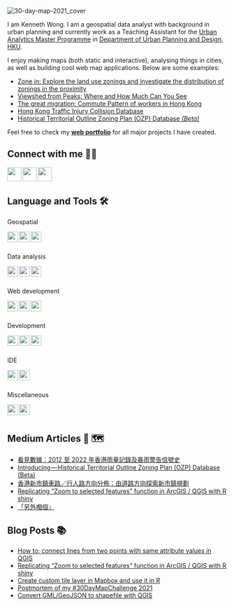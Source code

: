 ![30-day-map-2021_cover](https://user-images.githubusercontent.com/29334677/162561970-cee129eb-7d3e-4b2f-8679-a27baba838fa.jpg)

I am Kenneth Wong. I am a geospatial data analyst with background in urban planning and currently work as a Teaching Assistant for the [Urban Analytics Master Programme](https://www.arch.hku.hk/programmes/upad/master-of-science-in-urban-analytics/) in [Department of Urban Planning and Design, HKU](https://www.arch.hku.hk/programmes_/upad/).

I enjoy making maps (both static and interactive), analysing things in cities, as well as building cool web map applications. Below are some examples:

- [Zone in: Explore the land use zonings and investigate the distribution of zonings in the proximity](https://khwong12.github.io/OZP_buffer_stat/)
- [Viewshed from Peaks: Where and How Much Can You See](https://khwong12.github.io/viewshed-peaks/)
- [The great migration: Commute Pattern of workers in Hong Kong](https://kenneth-12.shinyapps.io/place-of-work-od/)
- [Hong Kong Traffic Injury Collision Database](https://hkdistricts-info.shinyapps.io/trafficcollisions-dev/)
- [Historical Territorial Outline Zoning Plan (OZP) Database *(Beta)*](http://ozpmerged.s3-website.ap-east-1.amazonaws.com/)

Feel free to check my [**web portfolio**](https://kennethwong12.netlify.app/) for all major projects I have created.


## Connect with me 👨‍💻 

[<img align="left" height="32" width="32" src="https://cdn.jsdelivr.net/npm/simple-icons@v5/icons/linkedin.svg" />][LinkedIn]
[<img align="left" height="32" width="32" src="https://cdn.jsdelivr.net/npm/simple-icons@v5/icons/medium.svg" />][Medium]
[<img align="left" height="32" width="32" src="https://cdn.jsdelivr.net/npm/simple-icons@v5/icons/twitter.svg" />][Twitter]

<br />
<br />

## Language and Tools 🛠 

Geospatial

<img align="left" height="24" width="24" src="https://cdn.jsdelivr.net/npm/simple-icons@v5/icons/qgis.svg" />
<img align="left" height="24" width="24" src="https://cdn.jsdelivr.net/npm/simple-icons@v5/icons/leaflet.svg" />
<img align="left" height="24" width="24" src="https://cdn.jsdelivr.net/npm/simple-icons@v5/icons/mapbox.svg" />

<br />
<br />

Data analysis

<img align="left" height="24" width="24" src="https://cdn.jsdelivr.net/npm/simple-icons@v5/icons/r.svg" />
<img align="left" height="24" width="24" src="https://cdn.jsdelivr.net/npm/simple-icons@v5/icons/python.svg" />
<img align="left" height="24" width="24" src="https://cdn.jsdelivr.net/npm/simple-icons@v5/icons/postgresql.svg" />

<br />
<br />

Web development

<img align="left" height="24" width="24" src="https://cdn.jsdelivr.net/npm/simple-icons@v5/icons/javascript.svg" />
<img align="left" height="24" width="24" src="https://cdn.jsdelivr.net/npm/simple-icons@v5/icons/typescript.svg" />
<img align="left" height="24" width="24" src="https://cdn.jsdelivr.net/npm/simple-icons@v5/icons/sass.svg" />

<br />
<br />

Development

<img align="left" height="24" width="24" src="https://cdn.jsdelivr.net/npm/simple-icons@v5/icons/git.svg" />
<img align="left" height="24" width="24" src="https://cdn.jsdelivr.net/npm/simple-icons@v5/icons/docker.svg" />
<img align="left" height="24" width="24" src="https://cdn.jsdelivr.net/npm/simple-icons@v5/icons/amazonaws.svg" />

<br />
<br />

IDE

<img align="left" height="24" width="24" src="https://cdn.jsdelivr.net/npm/simple-icons@v5/icons/rstudio.svg" />
<img align="left" height="24" width="24" src="https://cdn.jsdelivr.net/npm/simple-icons@v5/icons/visualstudiocode.svg" />

<br />
<br />

Miscellaneous

<img align="left" height="24" width="24" src="https://cdn.jsdelivr.net/npm/simple-icons@v5/icons/adobephotoshop.svg" />
<img align="left" height="24" width="24" src="https://cdn.jsdelivr.net/npm/simple-icons@v5/icons/adobeillustrator.svg" />

<br />
<br />

## Medium Articles 📰 🗺️

<!-- MEDIUM:START -->
- [看見數據：2012 至 2022 年香港雨量記錄及暴雨警告信號史](https://khwongk12.medium.com/%E7%9C%8B%E8%A6%8B%E6%95%B8%E6%93%9A-2012-%E8%87%B3-2022-%E5%B9%B4%E9%A6%99%E6%B8%AF%E9%9B%A8%E9%87%8F%E8%A8%98%E9%8C%84%E5%8F%8A%E6%9A%B4%E9%9B%A8%E8%AD%A6%E5%91%8A%E4%BF%A1%E8%99%9F%E5%8F%B2-ab8b742bee26?source=rss-8b55cde22f50------2)
- [Introducing — Historical Territorial Outline Zoning Plan &lpar;OZP&rpar; Database &lpar;Beta&rpar;](https://khwongk12.medium.com/introducing-historical-territorial-outline-zoning-plan-ozp-database-beta-b69aaa3285c0?source=rss-8b55cde22f50------2)
- [香港新市鎮車路／行人路方向分佈：由道路方向探索新市鎮規劃](https://khwongk12.medium.com/%E9%A6%99%E6%B8%AF%E6%96%B0%E5%B8%82%E9%8E%AE%E8%BB%8A%E8%B7%AF-%E8%A1%8C%E4%BA%BA%E8%B7%AF%E6%96%B9%E5%90%91%E5%88%86%E4%BD%88-%E7%94%B1%E9%81%93%E8%B7%AF%E6%96%B9%E5%90%91%E6%8E%A2%E7%B4%A2%E6%96%B0%E5%B8%82%E9%8E%AE%E8%A6%8F%E5%8A%83-e93e29136f6b?source=rss-8b55cde22f50------2)
- [Replicating “Zoom to selected features” function in ArcGIS / QGIS with R shiny](https://khwongk12.medium.com/replicating-zoom-to-selected-features-function-in-arcgis-qgis-with-r-shiny-652b6c714e6f?source=rss-8b55cde22f50------2)
- [「另外嗰個」](https://khwongk12.medium.com/%E5%8F%A6%E5%A4%96%E5%97%B0%E5%80%8B-1ce76a8a390?source=rss-8b55cde22f50------2)
<!-- MEDIUM:END -->


## Blog Posts 📚 

<!-- BLOG-POST-LIST:START -->
- [How to: connect lines from two points with same attribute values in QGIS](https://urbandatapalette.com/post/2022-07-connect-lines-from-same-values-pts/)
- [Replicating “Zoom to selected features” function in ArcGIS / QGIS with R shiny](https://urbandatapalette.com/post/2022-05-shiny-zoom-selected-features/)
- [Create custom tile layer in Mapbox and use it in R](https://urbandatapalette.com/post/2022-01-custom-tiles-to-r/)
- [Postmortem of my #30DayMapChallenge 2021](https://urbandatapalette.com/post/2022-01-map-challenge-2021/)
- [Convert GML/GeoJSON to shapefile with QGIS](https://urbandatapalette.com/post/2021-10-convert-spatial-data-qgis/)
<!-- BLOG-POST-LIST:END -->

[website]: https://kennethwong12.netlify.app/
[Medium]: https://khwongk12.medium.com/
[Twitter]: https://twitter.com/Kenneth_KHW
[LinkedIn]: https://www.linkedin.com/in/kenneth-wong-91b390146
